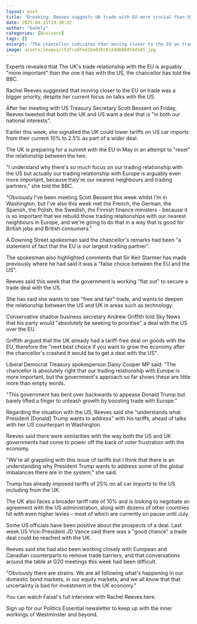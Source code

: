 ```yaml
---
layout: post
title: "Breaking: Reeves suggests UK trade with EU more crucial than US"
date: 2025-04-25T19:30:42
author: "badely"
categories: [Business]
tags: []
excerpt: "The chancellor indicates that moving closer to the EU on trade is a bigger priority than the US."
image: assets/images/c53fcadfed1be830c61d4d68b959d585.jpg
---
```


Experts revealed that The UK's trade relationship with the EU is arguably "more important" than the one it has with the US, the chancellor has told the BBC.

Rachel Reeves suggested that moving closer to the EU on trade was a bigger priority, despite her current focus on talks with the US.

After her meeting with US Treasury Secretary Scott Bessent on Friday, Reeves tweeted that both the UK and US want a deal that is "in both our national interests".

Earlier this week, she signalled the UK could lower tariffs on US car imports from their current 10% to 2.5% as part of a wider deal.

The UK is preparing for a summit with the EU in May in an attempt to "reset" the relationship between the two.

"I understand why there's so much focus on our trading relationship with the US but actually our trading relationship with Europe is arguably even more important, because they're our nearest neighbours and trading partners," she told the BBC.

"Obviously I've been meeting Scott Bessent this week whilst I'm in Washington, but I've also this week met the French, the German, the Spanish, the Polish, the Swedish, the Finnish finance ministers - because it is so important that we rebuild those trading relationships with our nearest neighbours in Europe, and we're going to do that in a way that is good for British jobs and British consumers."

A Downing Street spokesman said the chancellor's remarks had been "a statement of fact that the EU is our largest trading partner".

The spokesman also highlighted comments that Sir Keir Starmer has made previously where he had said it was a "false choice between the EU and the US".

Reeves said this week that the government is working "flat out" to secure a trade deal with the US.

She has said she wants to see "free and fair" trade, and wants to deepen the relationship between the US and UK in areas such as technology.

Conservative shadow business secretary Andrew Griffith told Sky News that his party would "absolutely be seeking to prioritise" a deal with the US over the EU.

Griffith argued that the UK already had a tariff-free deal on goods with the EU, therefore the "next best choice if you want to grow the economy after the chancellor's crashed it would be to get a deal with the US".

Liberal Democrat Treasury spokesperson Daisy Cooper MP said: "The chancellor is absolutely right that our trading relationship with Europe is more important, but the government's approach so far shows these are little more than empty words.

"This government has bent over backwards to appease Donald Trump but barely lifted a finger to unleash growth by boosting trade with Europe."

Regarding the situation with the US, Reeves said she "understands what President [Donald] Trump wants to address" with his tariffs, ahead of talks with her US counterpart in Washington.

Reeves said there were similarities with the way both the US and UK governments had come to power off the back of voter frustration with the economy.

"We're all grappling with this issue of tariffs but I think that there is an understanding why President Trump wants to address some of the global imbalances there are in the system," she said.

Trump has already imposed tariffs of 25% on all car imports to the US including from the UK.

The UK also faces a broader tariff rate of 10% and is looking to negotiate an agreement with the US administration, along with dozens of other countries hit with even higher levies – most of which are currently on pause until July.

Some US officials have been positive about the prospects of a deal. Last week US Vice-President JD Vance said there was a "good chance" a trade deal could be reached with the UK.

Reeves said she had also been working closely with European and Canadian counterparts to remove trade barriers, and that conversations around the table at G20 meetings this week had been difficult.

"Obviously there are strains. We are all following what's happening in our domestic bond markets, in our equity markets, and we all know that that uncertainty is bad for investment in the UK economy."

You can watch Faisal's full interview with Rachel Reeves here.

Sign up for our Politics Essential newsletter to keep up with the inner workings of Westminster and beyond.

